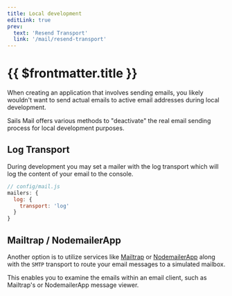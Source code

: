 ```yaml
---
title: Local development
editLink: true
prev:
  text: 'Resend Transport'
  link: '/mail/resend-transport'
---
```


# {{ $frontmatter.title }}

When creating an application that involves sending emails, you likely wouldn't want to send actual emails to active email addresses during local development.

Sails Mail offers various methods to "deactivate" the real email sending process for local development purposes.

## Log Transport

During development you may set a mailer with the log transport which will log the content of your email to the console.

```js
// config/mail.js
mailers: {
  log: {
    transport: 'log'
  }
}
```

## Mailtrap / NodemailerApp

Another option is to utilize services like [Mailtrap](https://mailtrap.io/email-sandbox/) or [NodemailerApp](https://nodemailer.com/app/) along with the `SMTP` transport to route your email messages to a simulated mailbox.

This enables you to examine the emails within an email client, such as Mailtrap's or NodemailerApp message viewer.
